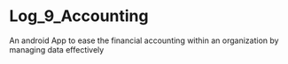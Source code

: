 # Log_9_Accounting
An android App to ease the financial accounting within an organization by managing data effectively
